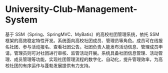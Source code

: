 # University-Club-Management-System
基于 SSM（Spring、SpringMVC、MyBatis）的高校社团管理系统，依托 SSM 框架的高效稳定特性开发。系统面向高校社团成员、管理员等角色。成员可在线报名社团、参与活动报名、查看社团公告。社团负责人能发布活动信息、管理成员申请。管理员则可对社团进行审核、监管活动开展。系统具备社团信息管理、活动管理、成员管理等功能，实现社团管理流程的数字化、自动化，提升管理效率，为高校社团的有序运作与蓬勃发展提供有力支持。 

